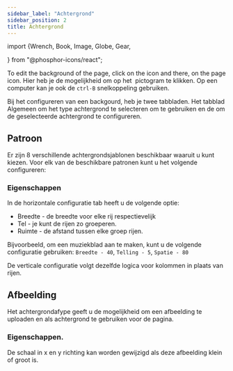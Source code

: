 ```yaml
---
sidebar_label: "Achtergrond"
sidebar_position: 2
title: Achtergrond
---
```


import {Wrench, Book, Image, Globe, Gear,

} from "@phosphor-icons/react";

To edit the background of the page, click on the <Wrench/> icon and there, on the <Book/> page icon. Hier heb je de mogelijkheid om op het <Image/> pictogram te klikken. Op een computer kan je ook de `ctrl-B` snelkoppeling gebruiken.

Bij het configureren van een backgourd, heb je twee tabbladen. Het tabblad <Globe/> Algemeen om het type achtergrond te selecteren om te gebruiken en de <Gear/> om de geselecteerde achtergrond te configureren.

## <Globe/> Patroon

Er zijn 8 verschillende achtergrondsjablonen beschikbaar waaruit u kunt kiezen. Voor elk van de beschikbare patronen kunt u het volgende configureren:


### <Gear/> Eigenschappen

In de horizontale configuratie tab heeft u de volgende optie:

- Breedte - de breedte voor elke rij respectievelijk
- Tel - je kunt de rijen zo groeperen.
- Ruimte - de afstand tussen elke groep rijen.

Bijvoorbeeld, om een muziekblad aan te maken, kunt u de volgende configuratie gebruiken: `Breedte - 40`, `Telling - 5`, `Spatie - 80`

De verticale configuratie volgt dezelfde logica voor kolommen in plaats van rijen.

## <Globe/> Afbeelding

Het achtergrondafype geeft u de mogelijkheid om een afbeelding te uploaden en als achtergrond te gebruiken voor de pagina.

### <Gear/> Eigenschappen.

De schaal in x en y richting kan worden gewijzigd als deze afbeelding klein of groot is.
